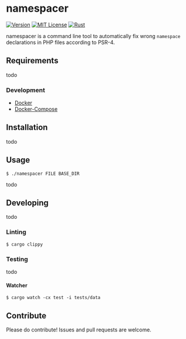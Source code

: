# namespacer

[![Version][version-badge]][changelog]
[![MIT License][license-badge]][license]
[![Rust][rust-badge]][rust]

namespacer is a command line tool to automatically fix wrong `namespace` declarations in PHP files according to PSR-4.

## Requirements

todo

### Development

- [Docker][docker]
- [Docker-Compose][docker-compose]

## Installation

todo

## Usage

`$ ./namespacer FILE BASE_DIR`

todo

## Developing

todo

### Linting

`$ cargo clippy`

### Testing

todo

#### Watcher

`$ cargo watch -cx test -i tests/data`

## Contribute

Please do contribute! Issues and pull requests are welcome.

[version-badge]: https://img.shields.io/badge/version-0.1.0-blue.svg
[changelog]: ./CHANGELOG.md
[license-badge]: https://img.shields.io/badge/license-MIT-blue.svg
[license]: ./LICENSE
[rust-badge]: https://img.shields.io/badge/Rust-1.48-blue.svg
[rust]: https://blog.rust-lang.org/2020/11/19/Rust-1.48.html
[docker]: https://docs.docker.com/install/
[docker-compose]: https://docs.docker.com/compose/install/
